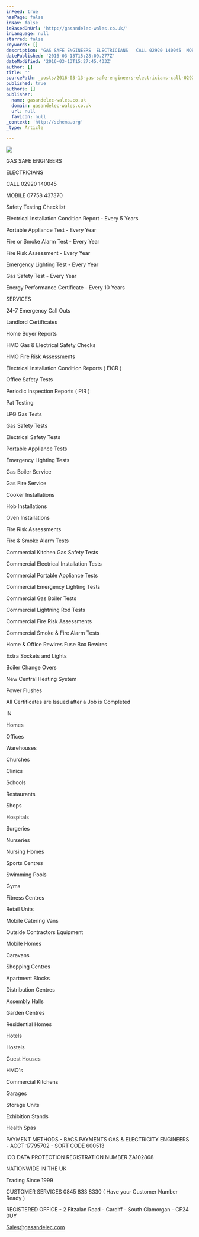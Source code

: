 ```yaml
---
inFeed: true
hasPage: false
inNav: false
isBasedOnUrl: 'http://gasandelec-wales.co.uk/'
inLanguage: null
starred: false
keywords: []
description: "GAS SAFE ENGINEERS  ELECTRICIANS   CALL 02920 140045  MOBILE 07758 437370    Safety Testing Checklist  Electrical Installation Condition Report - Every 5 Years Portable Appliance Test - Every Year Fire or Smoke Alarm Test - Every Year\_ Fire Risk Assessment - Every Year Emergency Lighting Test - Every Year\_ Gas Safety Test - Every Year Energy Performance Certificate - Every 10 Years\_              SERVICES   24-7 Emergency Call Outs Landlord Certificates Home Buyer Reports HMO Gas & Electrical Safety Checks HMO Fire Risk Assessments Electrical Installation Condition Reports ( EICR ) Office Safety Tests\_ Periodic Inspection Reports ( PIR ) Pat Testing LPG Gas Tests \_Gas Safety Tests Electrical Safety Tests Portable Appliance Tests Emergency Lighting Tests Gas Boiler Service \_Gas Fire Service Cooker Installations Hob Installations Oven Installations Fire Risk Assessments\_ Fire & Smoke Alarm Tests Commercial Kitchen Gas Safety Tests Commercial Electrical Installation Tests Commercial Portable Appliance Tests Commercial Emergency Lighting Tests Commercial Gas Boiler Tests Commercial Lightning Rod Tests Commercial Fire Risk Assessments Commercial Smoke & Fire Alarm Tests Home & Office Rewires Fuse Box Rewires\_ Extra Sockets and Lights Boiler Change Overs New Central Heating System Power Flushes All Certificates are Issued after a Job is Completed  IN  Homes Offices Warehouses Churches Clinics \_Schools Restaurants\_ Shops\_ Hospitals Surgeries Nurseries Nursing Homes Sports Centres Swimming Pools Gyms Fitness Centres Retail Units Mobile Catering Vans Outside Contractors Equipment Mobile Homes Caravans Shopping Centres Apartment Blocks Distribution Centres Assembly Halls\_ Garden Centres\_ Residential Homes\_ Hotels\_ Hostels\_ Guest Houses HMO's Commercial Kitchens Garages Storage Units Exhibition Stands Health Spas            PAYMENT METHODS  BACS PAYMENTS\_  GAS & ELECTRICITY ENGINEERS - ACCT 17795702 - SORT CODE \_600513    \_MAKE A PAYMENT HERE     ICO DATA PROTECTION REGISTRATION NUMBER \_ZA102868      NATIONWIDE IN THE \_UK   Trading Since 1999     CUSTOMER SERVICES \_0845 833 8330 ( Have your Customer Number Ready )   \_REGISTERED OFFICE - 2 Fitzalan Road - Cardiff - South Glamorgan - CF24 0UY            powered by www.suchticker.om    Sales@gasandelec.com"
datePublished: '2016-03-13T15:28:09.277Z'
dateModified: '2016-03-13T15:27:45.433Z'
author: []
title: ''
sourcePath: _posts/2016-03-13-gas-safe-engineers-electricians-call-02920-140045-mobile.md
published: true
authors: []
publisher:
  name: gasandelec-wales.co.uk
  domain: gasandelec-wales.co.uk
  url: null
  favicon: null
_context: 'http://schema.org'
_type: Article

---
```

![](http://gasandelectricityengineers.co.uk/img/main/mi1_713.jpg?599)

GAS SAFE ENGINEERS

ELECTRICIANS

CALL 02920 140045

MOBILE 07758 437370 

Safety Testing Checklist

Electrical Installation Condition Report - Every 5 Years

Portable Appliance Test - Every Year 

Fire or Smoke Alarm Test - Every Year 

Fire Risk Assessment - Every Year 

Emergency Lighting Test - Every Year

Gas Safety Test - Every Year

Energy Performance Certificate - Every 10 Years  

SERVICES 

24-7 Emergency Call Outs

Landlord Certificates

Home Buyer Reports

HMO Gas & Electrical Safety Checks 

HMO Fire Risk Assessments 

Electrical Installation Condition Reports ( EICR )

Office Safety Tests 

Periodic Inspection Reports ( PIR )

Pat Testing 

LPG Gas Tests 

Gas Safety Tests 

Electrical Safety Tests

Portable Appliance Tests 

Emergency Lighting Tests

Gas Boiler Service

Gas Fire Service 

Cooker Installations

Hob Installations 

Oven Installations

Fire Risk Assessments 

Fire & Smoke Alarm Tests 

Commercial Kitchen Gas Safety Tests

Commercial Electrical Installation Tests

Commercial Portable Appliance Tests

Commercial Emergency Lighting Tests

Commercial Gas Boiler Tests 

Commercial Lightning Rod Tests 

Commercial Fire Risk Assessments

Commercial Smoke & Fire Alarm Tests

Home & Office Rewires Fuse Box Rewires 

Extra Sockets and Lights 

Boiler Change Overs 

New Central Heating System

Power Flushes

All Certificates are Issued after a Job is Completed

IN 

Homes 

Offices

Warehouses

Churches 

Clinics 

Schools

Restaurants 

Shops

Hospitals 

Surgeries 

Nurseries 

Nursing Homes 

Sports Centres 

Swimming Pools

Gyms

Fitness Centres 

Retail Units 

Mobile Catering Vans

Outside Contractors Equipment 

Mobile Homes 

Caravans 

Shopping Centres 

Apartment Blocks 

Distribution Centres 

Assembly Halls  

Garden Centres 

Residential Homes  

Hotels

Hostels

Guest Houses 

HMO's 

Commercial Kitchens 

Garages 

Storage Units

Exhibition Stands 

Health Spas 

PAYMENT METHODS - BACS PAYMENTS  GAS & ELECTRICITY ENGINEERS - ACCT 17795702 - SORT CODE  600513

ICO DATA PROTECTION REGISTRATION NUMBER  ZA102868

NATIONWIDE IN THE  UK 

Trading Since 1999 

CUSTOMER SERVICES  0845 833 8330 ( Have your Customer Number Ready )  

REGISTERED OFFICE - 2 Fitzalan Road - Cardiff - South Glamorgan - CF24 0UY 

Sales@gasandelec.com